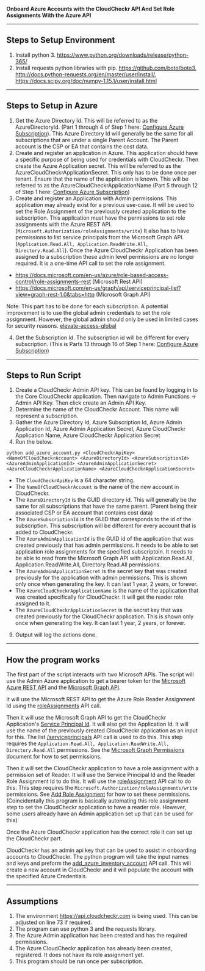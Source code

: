 **Onboard Azure Accounts with the CloudCheckr API And Set Role Assignments With the Azure API**

---

## Steps to Setup Environment


1. Install python 3. https://www.python.org/downloads/release/python-365/
2. Install requests python libraries with pip. https://github.com/boto/boto3, http://docs.python-requests.org/en/master/user/install/, https://docs.scipy.org/doc/numpy-1.15.1/user/install.html

---

## Steps to Setup in Azure


1. Get the Azure Directory Id. This will be referred to as the AzureDirectoryId. (Part 1 through 4 of Step 1 here: [Configure Azure Subscription](https://success.cloudcheckr.com/article/lh39ppglft-configure-a-subscription-account-onboarding)). This Azure Directory Id will generally be the same for all subscriptions that are under a single Parent Account. The Parent account is the CSP or EA that contains the cost data.
2. Create and register an application in Azure. This application should have a specific purpose of being used for credentials with CloudCheckr. Then create the Azure Application secret. This will be referred to as the AzureCloudCheckrApplicationSecret. This only has to be done once per tenant. Ensure that the name of the application is known. This will be referred to as the AzureCloudCheckrApplicationName (Part 5 through 12 of Step 1 here: [Configure Azure Subscription](https://success.cloudcheckr.com/article/lh39ppglft-configure-a-subscription-account-onboarding))
3. Create and register an Application with Admin permissions. This application may already exist for a previous use-case. It will be used to set the Role Assignment of the previously created application to the subscription. This application must have the permissions to set role assignments with the Azure REST API. (`Microsoft.Authorization/roleAssignments/write`) It also has to have permissions to list service principals from the Microsoft Graph API. (`Application.Read.All, Application.ReadWrite.All, Directory.Read.All`). Once the Azure CloudCheckr Application has been assigned to a subscription these admin level permissions are no longer required. It is a one-time API call to set the role assignment.

* https://docs.microsoft.com/en-us/azure/role-based-access-control/role-assignments-rest (Microsoft Rest API)
* https://docs.microsoft.com/en-us/graph/api/serviceprincipal-list?view=graph-rest-1.0&tabs=http (Microsoft Graph API)

Note: This part has to be done for each subscription. A potential improvement is to use the global admin credentials to set the role assignment. However, the global admin should only be used in limited cases for security reasons.
[elevate-access-global](https://docs.microsoft.com/en-us/azure/role-based-access-control/elevate-access-global-admin)

4. Get the Subscription Id. The subscription id will be different for every subscription. (This is Parts 13 through 16 of Step 1 here: [Configure Azure Subscription](https://success.cloudcheckr.com/article/lh39ppglft-configure-a-subscription-account-onboarding))

---

## Steps to Run Script


1. Create a CloudCheckr Admin API key. This can be found by logging in to the Core CloudCheckr application. Then navigate to Admin Functions -> Admin API Key. Then click create an Admin API Key.
2. Determine the name of the CloudCheckr Account. This name will represent a subscription.
3. Gather the Azure Directory Id, Azure Subscription Id, Azure Admin Application Id, Azure Admin Application Secret, Azure CloudCheckr Application Name, Azure CloudCheckr Application Secret
4. Run the below.

```
python add_azure_account.py <CloudCheckrApiKey> <NameOfCloudCheckrAccount> <AzureDirectoryId> <AzureSubscriptionId> <AzureAdminApplicationId> <AzureAdminApplicationSecret> <AzureCloudCheckrApplicationName> <AzureCloudCheckrApplicationSecret>
```
* The `CloudCheckrApiKey` is a 64 character string.
* The `NameOfCloudCheckrAccount` is the name of the new account in CloudCheckr.
* The `AzureDirectoryId` is the GUID directory id. This will generally be the same for all subscriptions that have the same parent. (Parent being their associated CSP or EA account that contains cost data)
* The `AzureSubscriptionId` is the GUID that corresponds to the id of the subscription. This subscription will be different for every account that is added to CloudCheckr.
* The `AzureAdminApplicationId` is the GUID id of the application that was created previously that has admin permissions. It needs to be able to set application role assignments for the specified subscriptoin. It needs to be able to read from the Microsoft Graph API with Application.Read.All, Application.ReadWrite.All, Directory.Read.All permissions.
* The `AzureAdminApplicationSecret` is the secret key that was created previously for the application with admin permissions. This is shown only once when generating the key. It can last 1 year, 2 years, or forever.
* The `AzureCloudCheckrApplicationName` is the name of the application that was created specifically for CloudCheckr. It will get the reader role assigned to it.
* The `AzureCloudCheckrApplicationSecret` is the secret key that was created previously for the CloudCheckr application. This is shown only once when generating the key. It can last 1 year, 2 years, or forever.
9. Output will log the actions done.

---

## How the program works

The first part of the script interacts with two Microsoft APIs. The script will use the Admin Azure application to get a bearer token for the [Microsoft Azure REST API](https://docs.microsoft.com/en-us/rest/api/resources/) and the [Microsoft Graph API](https://docs.microsoft.com/en-us/graph/api/overview?view=graph-rest-1.0).

It will use the Microsoft REST API to get the Azure Role Reader Assignment Id using the [roleAssignments](https://docs.microsoft.com/en-us/rest/api/authorization/roleassignments/list) API call.

Then it will use the Microsoft Graph API to get the CloudCheckr Application's [Service Principal Id](https://docs.microsoft.com/en-us/azure/active-directory/develop/app-objects-and-service-principals). It will also get the Application Id. It will use the name of the previously created CloudCheckr application as an input for this. The list [/serviceprincipals](https://docs.microsoft.com/en-us/graph/api/serviceprincipal-list?view=graph-rest-1.0&tabs=http) API call is used to do this. This step requires the `Application.Read.All, Application.ReadWrite.All, Directory.Read.All` permissions. See the [Microsoft Graph Permissions](https://docs.microsoft.com/en-us/graph/auth/auth-concepts#microsoft-graph-permissions) document for how to set permissions.

Then it will set the CloudCheckr application to have a role assignment with a permission set of Reader. It will use the Service Principal Id and the Reader Role Assignment Id to do this. It will use the [roleAssignment](https://docs.microsoft.com/en-us/azure/role-based-access-control/role-assignments-rest) API call to do this. This step requires the `Microsoft.Authorization/roleAssignments/write` permissions. See [Add Role Assignment](https://docs.microsoft.com/en-us/azure/role-based-access-control/role-assignments-portal) for how to set these permissions. (Coincidentally this program is basically automating this role assignment step to set the CloudCheckr application to have a reader role. However, some users already have an Admin application set up that can be used for this)

Once the Azure CloudCheckr application has the correct role it can set up the CloudCheckr part.

CloudCheckr has an admin api key that can be used to assist in onboarding accounts to CloudCheckr. The python program will take the input names and keys and preform the [add_azure_inventory_account](https://success.cloudcheckr.com/article/eem9bajrak-api-reference-guide-azure#addazureinventoryaccount) API call. This will create a new account in CloudCheckr and it will populate the account with the specified Azure Credentials.

---

## Assumptions


1. The environment https://api.cloudcheckr.com is being used. This can be adjusted on line 73 if required.
2. The program can use python 3 and the requests library.
3. The Azure Admin application has been created and has the required permissions.
3. The Azure CloudCheckr application has already been created, registered. It does not have its role assignment yet.
4. This program should be run once per subscription.
